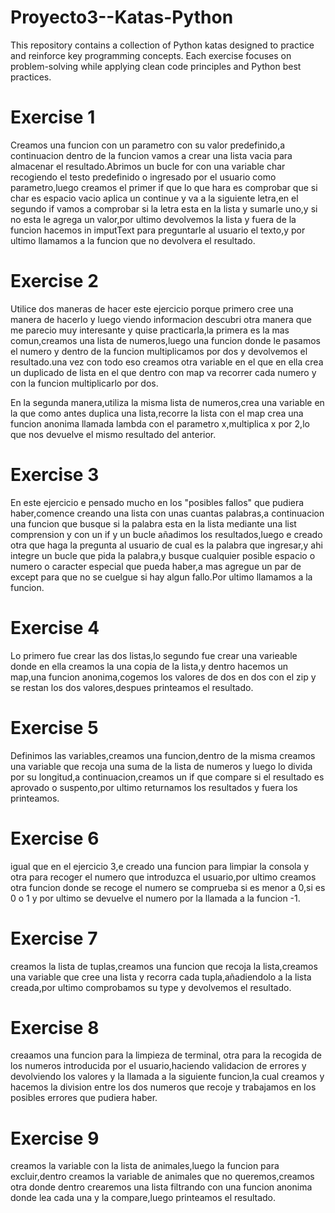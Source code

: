 # Proyecto3--Katas-Python
This repository contains a collection of Python katas designed to practice and reinforce key programming concepts. Each exercise focuses on problem-solving while applying clean code principles and Python best practices.


# Exercise 1
Creamos una funcion con un parametro con su valor predefinido,a continuacion dentro de la funcion vamos a crear una lista vacia para almacenar el resultado.Abrimos un bucle for con una variable char recogiendo el testo predefinido o ingresado por el usuario como parametro,luego creamos el primer if que lo que hara es comprobar que si char es espacio vacio aplica un continue y va a la siguiente letra,en el segundo if vamos a comprobar si la letra esta en la lista y sumarle uno,y si no esta le agrega un valor,por ultimo devolvemos la lista y fuera de la funcion hacemos in imputText para preguntarle al usuario el texto,y por ultimo llamamos a la funcion que no devolvera el resultado.


# Exercise 2
Utilice dos maneras de hacer este ejercicio porque primero cree una manera de hacerlo y luego viendo informacion descubri otra manera que me parecio muy interesante y quise practicarla,la primera es la mas comun,creamos una lista de numeros,luego una funcion donde le pasamos el numero y dentro de la funcion multiplicamos por dos y devolvemos el resultado.una vez con todo eso creamos otra variable en el que en ella crea un duplicado de lista en el que dentro con map va recorrer cada numero y con la funcion multiplicarlo por dos.

En la segunda manera,utiliza la misma lista de numeros,crea una variable en la que como antes duplica una lista,recorre la lista con el map crea una funcion anonima llamada lambda con el parametro x,multiplica x por 2,lo que nos devuelve el mismo resultado del anterior.


# Exercise 3
En este ejercicio e pensado mucho en los "posibles fallos" que pudiera haber,comence creando una lista con unas cuantas palabras,a continuacion una funcion que busque si la palabra esta en la lista mediante una list comprension y con un if y un bucle añadimos los resultados,luego e creado otra que haga la pregunta al usuario de cual es la palabra que ingresar,y ahi integre un bucle que pida la palabra,y busque cualquier posible espacio o numero o caracter especial que pueda haber,a mas agregue un par de except para que no se cuelgue si hay algun fallo.Por ultimo llamamos a la funcion.


# Exercise 4
Lo primero fue crear las dos listas,lo segundo fue crear una varieable donde en ella creamos la una copia de la lista,y dentro hacemos un map,una funcion anonima,cogemos los valores de dos en dos con el zip y se restan los dos valores,despues printeamos el resultado.


# Exercise 5
Definimos las variables,creamos una funcion,dentro de la misma creamos una variable que recoja una suma de la lista de numeros y luego lo divida por su longitud,a continuacion,creamos un if que compare si el resultado es aprovado o suspento,por ultimo returnamos los resultados y fuera los printeamos.


# Exercise 6
igual que en el ejercicio 3,e creado una funcion para limpiar la consola y otra para recoger el numero que introduzca el usuario,por ultimo creamos otra funcion donde se recoge el numero se comprueba si es menor a 0,si es 0 o 1 
y por ultimo se devuelve el numero por la llamada a la funcion -1.


# Exercise 7
creamos la lista de tuplas,creamos una funcion que recoja la lista,creamos una variable que cree una lista y recorra cada tupla,añadiendolo a la lista creada,por ultimo comprobamos su type y devolvemos el resultado.


# Exercise 8
creaamos una funcion para la limpieza de terminal, otra para la recogida de los numeros introducida por el usuario,haciendo validacion de errores y devolviendo los valores y la llamada a la siguiente funcion,la cual creamos y hacemos la division entre los dos numeros que recoje y trabajamos en los posibles errores que pudiera haber.


# Exercise 9
creamos la variable con la lista de animales,luego la funcion para excluir,dentro creamos la variable de animales que no queremos,creamos otra donde dentro crearemos una lista filtrando con una funcion anonima donde lea cada una y la compare,luego printeamos el resultado.